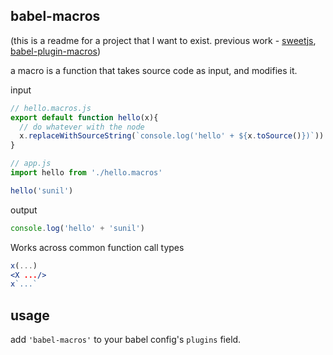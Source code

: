 babel-macros
---

(this is a readme for a project that I want to exist. previous work - [sweetjs](http://sweetjs.org/), [babel-plugin-macros](https://github.com/codemix/babel-plugin-macros))

a macro is a function that takes source code as input, and modifies it. 

input
```jsx
// hello.macros.js 
export default function hello(x){
  // do whatever with the node  
  x.replaceWithSourceString(`console.log('hello' + ${x.toSource()})`))
}

// app.js
import hello from './hello.macros'

hello('sunil')
```

output
```jsx
console.log('hello' + 'sunil')
```
Works across common function call types 
```jsx
x(...)
<X .../>
x`...`
```


usage 
---
add `'babel-macros'` to your babel config's `plugins` field. 
